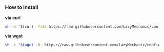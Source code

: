  ### How to install
 **via curl**
 ```bash
sh -c "$(curl -fsSL https://raw.githubusercontent.com/LazyMechanic/configs/master/install-dotfiles.sh)"
 ```

**via wget**
```bash
sh -c "$(wget -O- https://raw.githubusercontent.com/LazyMechanic/configs/master/install-dotfiles.sh)"
```